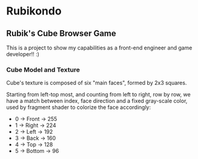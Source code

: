 # Rubikondo
## Rubik's Cube Browser Game

This is a project to show my capabilities as a front-end engineer and game developer!! :)

### Cube Model and Texture

Cube's texture is composed of six "main faces", formed by 2x3 squares.

Starting from left-top most, and counting from left to right, row by row,
we have a match between index, face direction and a fixed gray-scale color, used
by fragment shader to colorize the face accordingly:
- 0 -> Front -> 255
- 1 -> Right -> 224
- 2 -> Left -> 192
- 3 -> Back -> 160
- 4 -> Top -> 128
- 5 -> Bottom -> 96